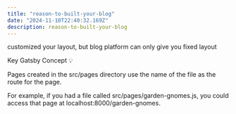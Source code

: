 ```yaml
---
title: "reason-to-built-your-blog"
date: "2024-11-10T22:40:32.169Z"
description: reason-to-built-your-blog
---
```


customized your layout, but blog platform can only give you fixed layout

Key Gatsby Concept 💡

Pages created in the src/pages directory use the name of the file as the route for the page.

For example, if you had a file called src/pages/garden-gnomes.js, you could access that page at localhost:8000/garden-gnomes.